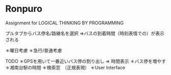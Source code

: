 Ronpuro
=======
Assignment for LOGICAL THINKING BY PROGRAMMING

プルタブからバス停名/路線名を選択
=>バスの到着時間（時刻表情での）が表示される

＊曜日考慮
＊急行/普通考慮

TODO
＊GPSを用いて一番近いバス停の割り出し => 時間表示
＊バス停を増やす
＊湘南台駅の時間
＊検索窓　（正規表現）
＊User Interface